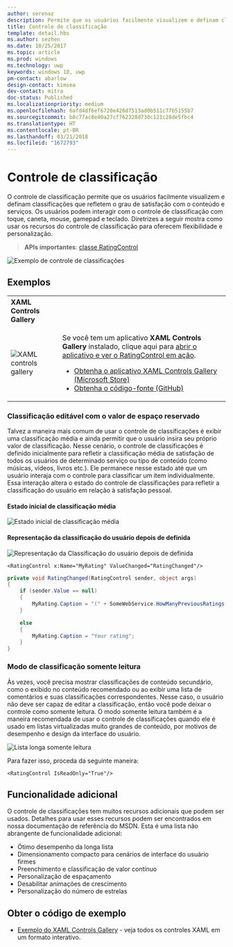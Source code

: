 ```yaml
---
author: serenaz
description: Permite que os usuários facilmente visualizem e definam classificações que refletem o grau de satisfação com o conteúdo e serviços.
title: Controle de classificação
template: detail.hbs
ms.author: sezhen
ms.date: 10/25/2017
ms.topic: article
ms.prod: windows
ms.technology: uwp
keywords: windows 10, uwp
pm-contact: abarlow
design-contact: kimsea
dev-contact: mitra
doc-status: Published
ms.localizationpriority: medium
ms.openlocfilehash: 6afd4df6ef6720e426d7513ad0b511c77b5155b7
ms.sourcegitcommit: b8c77ac8e40a27cf762328d730c121c28de5fbc4
ms.translationtype: HT
ms.contentlocale: pt-BR
ms.lasthandoff: 03/21/2018
ms.locfileid: "1672793"
---
```

# <a name="rating-control"></a>Controle de classificação

O controle de classificação permite que os usuários facilmente visualizem e definam classificações que refletem o grau de satisfação com o conteúdo e serviços. Os usuários podem interagir com o controle de classificação com toque, caneta, mouse, gamepad e teclado. Diretrizes a seguir mostra como usar os recursos do controle de classificação para oferecem flexibilidade e personalização.

> **APIs importantes**: [classe RatingControl](https://docs.microsoft.com/uwp/api/windows.ui.xaml.controls.ratingcontrol)

![Exemplo de controle de classificações](images/rating_rs2_doc_ratings_intro.png)

## <a name="examples"></a>Exemplos

<table>
<th align="left">XAML Controls Gallery<th>
<tr>
<td><img src="images/xaml-controls-gallery-sm.png" alt="XAML controls gallery"></img></td>
<td>
    <p>Se você tem um aplicativo <strong style="font-weight: semi-bold">XAML Controls Gallery</strong> instalado, clique aqui para <a href="xamlcontrolsgallery:/item/RatingControl">abrir o aplicativo e ver o RatingControl em ação</a>.</p>
    <ul>
    <li><a href="https://www.microsoft.com/store/productId/9MSVH128X2ZT">Obtenha o aplicativo XAML Controls Gallery (Microsoft Store)</a></li>
    <li><a href="https://github.com/Microsoft/Windows-universal-samples/tree/master/Samples/XamlUIBasics">Obtenha o código-fonte (GitHub)</a></li>
    </ul>
</td>
</tr>
</table>

### <a name="editable-rating-with-placeholder-value"></a>Classificação editável com o valor de espaço reservado

Talvez a maneira mais comum de usar o controle de classificações é exibir uma classificação média e ainda permitir que o usuário insira seu próprio valor de classificação. Nesse cenário, o controle de classificações é definido inicialmente para refletir a classificação média de satisfação de todos os usuários de determinado serviço ou tipo de conteúdo (como músicas, vídeos, livros etc.). Ele permanece nesse estado até que um usuário interaja com o controle para classificar um item individualmente. Essa interação altera o estado do controle de classificações para refletir a classificação do usuário em relação à satisfação pessoal.

#### <a name="initial-average-rating-state"></a>Estado inicial de classificação média
![Estado inicial de classificação média](images/rating_rs2_doc_movie_aggregate.png)

#### <a name="representation-of-user-rating-once-set"></a>Representação da classificação do usuário depois de definida

![Representação da Classificação do usuário depois de definida](images/rating_rs2_doc_movie_user.png)

```XAML
<RatingControl x:Name="MyRating" ValueChanged="RatingChanged"/>
```

```csharp
private void RatingChanged(RatingControl sender, object args)
{
    if (sender.Value == null)
    {
        MyRating.Caption = "(" + SomeWebService.HowManyPreviousRatings() + ")";
    }

    else
    {
        MyRating.Caption = "Your rating";
    }
}
```

### <a name="read-only-rating-mode"></a>Modo de classificação somente leitura

Às vezes, você precisa mostrar classificações de conteúdo secundário, como o exibido no conteúdo recomendado ou ao exibir uma lista de comentários e suas classificações correspondentes. Nesse caso, o usuário não deve ser capaz de editar a classificação, então você pode deixar o controle como somente leitura.
O modo somente leitura também é a maneira recomendada de usar o controle de classificações quando ele é usado em listas virtualizadas muito grandes de conteúdo, por motivos de desempenho e design da interface do usuário.

![Lista longa somente leitura](images/rating_rs2_doc_reviews.png)

Para fazer isso, proceda da seguinte maneira:

```XAML
<RatingControl IsReadOnly="True"/>
```

## <a name="additional-functionality"></a>Funcionalidade adicional

O controle de classificações tem muitos recursos adicionais que podem ser usados. Detalhes para usar esses recursos podem ser encontrados em nossa documentação de referência do MSDN.
Esta é uma lista não abrangente de funcionalidade adicional:
-   Ótimo desempenho da longa lista
-   Dimensionamento compacto para cenários de interface do usuário firmes
-   Preenchimento e classificação de valor contínuo
-   Personalização de espaçamento
-   Desabilitar animações de crescimento
-   Personalização do número de estrelas

## <a name="get-the-sample-code"></a>Obter o código de exemplo

- [Exemplo do XAML Controls Gallery](https://github.com/Microsoft/Windows-universal-samples/tree/master/Samples/XamlUIBasics) - veja todos os controles XAML em um formato interativo.